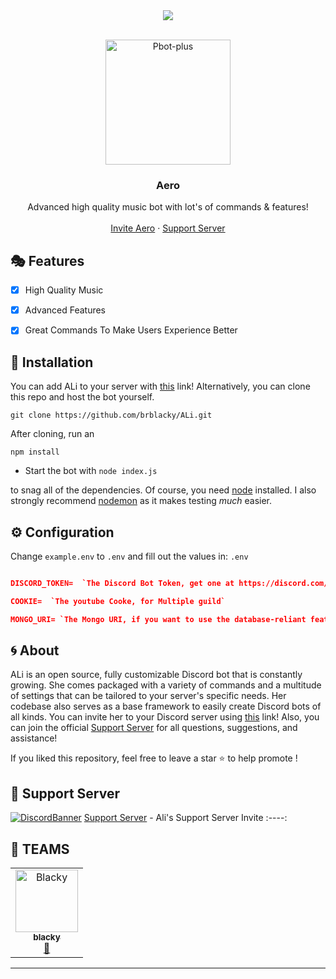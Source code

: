 <center><img src="https://capsule-render.vercel.app/api?type=waving&color=gradient&height=200&section=header&text=Aero&fontSize=80&fontAlignY=35&animation=twinkling&fontColor=gradient" /></center>

<!-- PROJECT LOGO -->
<br />
<p align="center">
  <a href="https://github.com/LachieTheDev/Aero">
    <img src="https://images-ext-2.discordapp.net/external/3DUJ6O-CgRrNO95gd4cgeUNqcwQM4OpZVrbGCbSdjnA/%3Fwidth%3D676%26height%3D676/https/images-ext-1.discordapp.net/external/tYnYsmmolyqbbSEqLEvbq32TiL58j_sPK04IXbR8mHg/%253Fsize%253D4096/https/cdn.discordapp.com/avatars/923086366252888064/e5f0bb4a4b00fece15c362edee197509.png?width=468&height=468" alt="Pbot-plus" width="200" height="200">
  </a>

  <h3 align="center">Aero</h3>

  <p align="center">
    Advanced high quality music bot with lot's of commands & features!
    <br />
    <br />
    <a href="https://discord.com/api/oauth2/authorize?client_id=912627846999052328&permissions=36768832&scope=applications.commands%20bot">Invite Aero</a>
    ·
    <a href="https://discord.gg/shtMdyphkH">Support Server</a>
  </p>
</p>

<!-- FEATURES -->
## 🎭 Features

- [x] High Quality Music
- [x] Advanced Features
- [x] Great Commands To Make Users Experience Better


<!-- INSTALL -->
## 🚀 Installation
 You can add ALi to your server with [this](https://discord.com/api/oauth2/authorize?client_id=841716414053351486&permissions=8&scope=bot) link! Alternatively, you can clone this repo and host the bot yourself.
```
git clone https://github.com/brblacky/ALi.git
```
After cloning, run an
```
npm install
```
* Start the bot with `node index.js`

to snag all of the dependencies. Of course, you need [node](https://nodejs.org/en/) installed. I also strongly recommend [nodemon](https://www.npmjs.com/package/nodemon) as it makes testing *much* easier.
<!-- CONFIGURATION -->

## ⚙️ Configuration

Change `example.env` to `.env` and fill out the values in: `.env` 
```json

DISCORD_TOKEN=  `The Discord Bot Token, get one at https://discord.com/developers/applications`

COOKIE=  `The youtube Cooke, for Multiple guild`

MONGO_URI= `The Mongo URI, if you want to use the database-reliant features`

```

<!-- ABOUT THE PROJECT -->

## 🌀 About

ALi is an open source, fully customizable Discord bot that is constantly growing. She comes packaged with a variety of commands and a multitude of settings that can be tailored to your server's specific needs. Her codebase also serves as a base framework to easily create Discord bots of all kinds. You can invite her to your Discord server using [this](https://discord.com/api/oauth2/authorize?client_id=841716414053351486&permissions=8&scope=bot) link! Also, you can join the official [Support Server](https://discord.gg/uAVaeCP9VH) for all questions, suggestions, and assistance!

If you liked this repository, feel free to leave a star ⭐ to help promote !

## 💌 Support Server
[![DiscordBanner](https://invidget.switchblade.xyz/gfcv94hDhv)](https://discord.gg/gfcv94hDhv)
[Support Server](https://discord.gg/gfcv94hDhv) - Ali's Support Server Invite
:----:

## 👥 TEAMS ##
<div align="left">
<table>
  <tr>
     <td align="center"><a href="https://discord.com/users/761900724996276227"><img src="https://images-ext-1.discordapp.net/external/sk3f8y_lQLF2JEVD2dzCBOrXpeOSVtwlykvL-20ybgw/%3Fsize%3D4096/https/cdn.discordapp.com/avatars/761900724996276227/a_3d836c5deca1cbc6c15d6765b820c667.gif" width="100px;" alt="Blacky"/><br /><sub><b>blacky</b></sub></a><br /><a href="https://discord.com/users/491577179495333903" title="Owner">👑</a></td>
    
  </tr>
</table>
</div>

<hr>
